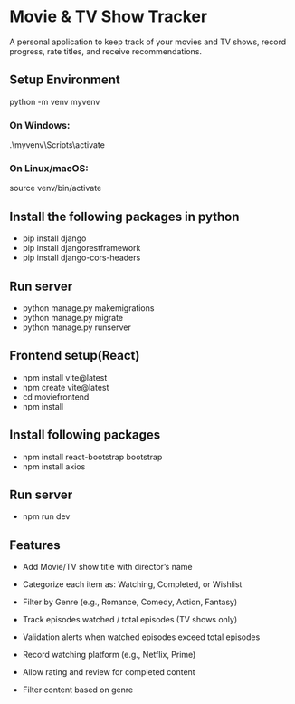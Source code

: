 # Movie & TV Show Tracker
A personal application to keep track of your movies and TV shows, record progress, rate titles, and receive recommendations.

## Setup Environment

python -m venv myvenv
### On Windows:
.\myvenv\Scripts\activate
### On Linux/macOS:
source venv/bin/activate

## Install the following packages in python
- pip install django
- pip install djangorestframework
- pip install django-cors-headers

## Run server
- python manage.py makemigrations
- python manage.py migrate
- python manage.py runserver

## Frontend setup(React)

- npm install vite@latest
- npm create vite@latest
- cd moviefrontend
- npm install
## Install following packages
- npm install react-bootstrap bootstrap
- npm install axios

## Run server
- npm run dev

## Features
- Add Movie/TV show title with director’s name

- Categorize each item as: Watching, Completed, or Wishlist

- Filter by Genre (e.g., Romance, Comedy, Action, Fantasy)

- Track episodes watched / total episodes (TV shows only)

- Validation alerts when watched episodes exceed total episodes

- Record watching platform (e.g., Netflix, Prime)

- Allow rating and review for completed content

- Filter content based on genre



